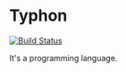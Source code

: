 # Typhon

[![Build Status](https://travis-ci.org/iconmaster5326/Typhon.svg?branch=master)](https://travis-ci.org/iconmaster5326/Typhon)

It's a programming language.

